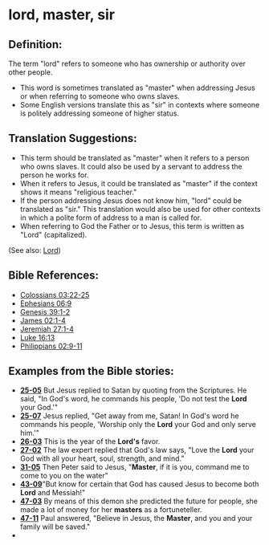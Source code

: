 # lord, master, sir #

## Definition: ##

The term "lord" refers to someone who has ownership or authority over other people.

* This word is sometimes translated as "master" when addressing Jesus or when referring to someone who owns slaves.
* Some English versions translate this as "sir" in contexts where someone is politely addressing someone of higher status.

## Translation Suggestions: ##

* This term should be translated as "master" when it refers to a person who owns slaves. It could also be used by a servant to address the person he works for.
* When it refers to Jesus, it could be translated as "master" if the context shows it means "religious teacher."
* If the person addressing Jesus does not know him, "lord" could be translated as "sir." This translation would also be used for other contexts in which a polite form of address to a man is called for.
* When referring to God the Father or to Jesus, this term is written as "Lord" (capitalized).

(See also: [Lord](../kt/lordgod.md))

## Bible References: ##

* [Colossians 03:22-25](https://door43.org/en/bible/notes/col/03/22)
* [Ephesians 06:9](https://door43.org/en/bible/notes/eph/06/09)
* [Genesis 39:1-2](https://door43.org/en/bible/notes/gen/39/01)
* [James 02:1-4](https://door43.org/en/bible/notes/jas/02/01)
* [Jeremiah 27:1-4](https://door43.org/en/bible/notes/jer/27/01)
* [Luke 16:13](https://door43.org/en/bible/notes/luk/16/13)
* [Philippians 02:9-11](https://door43.org/en/bible/notes/php/02/09)

## Examples from the Bible stories: ##

* __[25-05](https://door43.org/en/obs/notes/frames/25-05)__ But Jesus replied to Satan by quoting from the Scriptures. He said, "In God's word, he commands his people, 'Do not test the __Lord__  your God.'"
* __[25-07](https://door43.org/en/obs/notes/frames/25-07)__ Jesus replied, "Get away from me, Satan! In God's word he commands his people, 'Worship only the __Lord__  your God and only serve him.'"
* __[26-03](https://door43.org/en/obs/notes/frames/26-03)__ This is the year of the __Lord's__  favor.
* __[27-02](https://door43.org/en/obs/notes/frames/27-02)__ The law expert replied that God's law says, "Love the __Lord__  your God with all your heart, soul, strength, and mind."
* __[31-05](https://door43.org/en/obs/notes/frames/31-05)__ Then Peter said to Jesus, "__Master__, if it is you, command me to come to you on the water"
* __[43-09](https://door43.org/en/obs/notes/frames/43-09)__"But know for certain that God has caused Jesus to become both __Lord__  and Messiah!"
* __[47-03](https://door43.org/en/obs/notes/frames/47-03)__ By means of this demon she predicted the future for people, she made a lot of money for her __masters__  as a fortuneteller.
* __[47-11](https://door43.org/en/obs/notes/frames/47-11)__ Paul answered, "Believe in Jesus, the __Master__, and you and your family will be saved."
*


